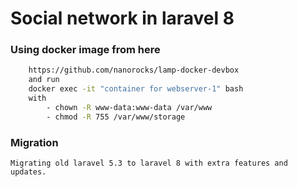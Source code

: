 # Social network in laravel 8

### Using docker image from here

```bash
	https://github.com/nanorocks/lamp-docker-devbox
	and run 
	docker exec -it "container for webserver-1" bash
	with 
		- chown -R www-data:www-data /var/www
		- chmod -R 755 /var/www/storage 
```

### Migration
	Migrating old laravel 5.3 to laravel 8 with extra features and updates.


